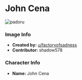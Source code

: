 # John Cena

![padoru](https://raw.githubusercontent.com/shadow578/Padoru-Padoru/master/Padoru/other-john-cena.png "John Cena")

### Image Info
* **Created by:**    [u/factoryofsadness](https://www.reddit.com/r/Padoru/comments/dy0ggm/john_cena_wwe/)
* **Contributor:**   shadow578

### Character Info
* **Name:**   John Cena
